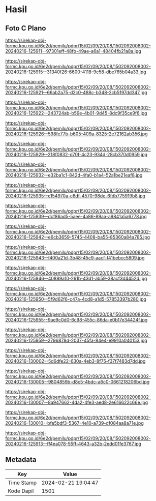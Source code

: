 # Hasil

## Foto C Plano

https://sirekap-obj-formc.kpu.go.id/6e2d/pemilu/pdpr/15/02/09/20/08/1502092008002-20240216-125911--97301eff-48fb-49ae-a6a1-48404fb21a8a.jpg

https://sirekap-obj-formc.kpu.go.id/6e2d/pemilu/pdpr/15/02/09/20/08/1502092008002-20240216-125915--31340f26-6600-4118-9c58-dbe765b04a33.jpg

https://sirekap-obj-formc.kpu.go.id/6e2d/pemilu/pdpr/15/02/09/20/08/1502092008002-20240216-125921--66ab2a75-d2c0-488c-b348-2cb5197dd347.jpg

https://sirekap-obj-formc.kpu.go.id/6e2d/pemilu/pdpr/15/02/09/20/08/1502092008002-20240216-125922--243724ab-b59e-4b01-9d45-8dc9f35ce9f6.jpg

https://sirekap-obj-formc.kpu.go.id/6e2d/pemilu/pdpr/15/02/09/20/08/1502092008002-20240216-125926--598fe77b-b605-409a-8325-2e72162ab356.jpg

https://sirekap-obj-formc.kpu.go.id/6e2d/pemilu/pdpr/15/02/09/20/08/1502092008002-20240216-125929--218f0832-d70f-4c23-934d-28cb370d0959.jpg

https://sirekap-obj-formc.kpu.go.id/6e2d/pemilu/pdpr/15/02/09/20/08/1502092008002-20240216-125932--e32ba1c1-842d-4fa0-b1a4-52a1be21eaf8.jpg

https://sirekap-obj-formc.kpu.go.id/6e2d/pemilu/pdpr/15/02/09/20/08/1502092008002-20240216-125935--e154970a-c8df-4570-98de-6fdb775919b8.jpg

https://sirekap-obj-formc.kpu.go.id/6e2d/pemilu/pdpr/15/02/09/20/08/1502092008002-20240216-125939--dcf86ad5-5aee-4a86-89aa-a9841a5a6778.jpg

https://sirekap-obj-formc.kpu.go.id/6e2d/pemilu/pdpr/15/02/09/20/08/1502092008002-20240216-125942--e6cb3659-5745-4408-ba55-85360a84a785.jpg

https://sirekap-obj-formc.kpu.go.id/6e2d/pemilu/pdpr/15/02/09/20/08/1502092008002-20240216-125943--f400a21d-3b48-45c9-aacf-f41bebcc5809.jpg

https://sirekap-obj-formc.kpu.go.id/6e2d/pemilu/pdpr/15/02/09/20/08/1502092008002-20240216-125946--40889a10-261b-43d1-ab59-38acf3d4452d.jpg

https://sirekap-obj-formc.kpu.go.id/6e2d/pemilu/pdpr/15/02/09/20/08/1502092008002-20240216-125950--5f9d62f6-c47a-4cd8-a1d5-57853397b280.jpg

https://sirekap-obj-formc.kpu.go.id/6e2d/pemilu/pdpr/15/02/09/20/08/1502092008002-20240216-125955--9ae9c0d0-6c98-455c-86da-e0b17e34424f.jpg

https://sirekap-obj-formc.kpu.go.id/6e2d/pemilu/pdpr/15/02/09/20/08/1502092008002-20240216-125959--2796878d-2037-45fa-84e4-e9910a040153.jpg

https://sirekap-obj-formc.kpu.go.id/6e2d/pemilu/pdpr/15/02/09/20/08/1502092008002-20240216-130002--5d6dfe22-630a-4eb3-8f75-f37f7483d7dd.jpg

https://sirekap-obj-formc.kpu.go.id/6e2d/pemilu/pdpr/15/02/09/20/08/1502092008002-20240216-130005--9804859b-d8c5-4bdc-a6c0-0661218206bd.jpg

https://sirekap-obj-formc.kpu.go.id/6e2d/pemilu/pdpr/15/02/09/20/08/1502092008002-20240216-130007--8a947662-4da2-4fe3-aed8-2e616622c66e.jpg

https://sirekap-obj-formc.kpu.go.id/6e2d/pemilu/pdpr/15/02/09/20/08/1502092008002-20240216-130010--bfe5bdf3-5367-4e10-a739-df084aa8a71e.jpg

https://sirekap-obj-formc.kpu.go.id/6e2d/pemilu/pdpr/15/02/09/20/08/1502092008002-20240216-125913--ff4ea078-55ff-4643-a32b-2edd01fe3767.jpg


## Metadata

| Key        | Value               |
| ---------- | ------------------- |
| Time Stamp | 2024-02-21 19:04:47 |
| Kode Dapil | 1501                |



